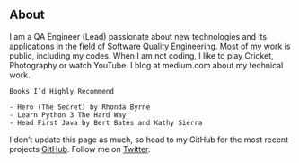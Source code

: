 ## About

I am a QA Engineer (Lead) passionate about new technologies and its applications in the field of Software Quality Engineering. Most of my work is public, including my codes. When I am not coding, I like to play Cricket, Photography or watch YouTube. I blog at medium.com about my technical work.

```
Books I’d Highly Recommend

- Hero (The Secret) by Rhonda Byrne
- Learn Python 3 The Hard Way
- Head First Java by Bert Bates and Kathy Sierra
```

I don’t update this page as much, so head to my GitHub for the most recent projects [GitHub](https://github.com/gemunulk/).
Follow me on [Twitter](https://twitter.com/gemunulk).

